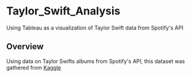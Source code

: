 # Taylor_Swift_Analysis
Using Tableau as a visualization of Taylor Swift data from Spotify's API
## Overview
Using data on Taylor Swifts albums from Spotify's API, this dataset was gathered from [Kaggle](https://www.kaggle.com/datasets/jarredpriester/taylor-swift-spotify-dataset?select=taylor_swift_spotify.csv)

